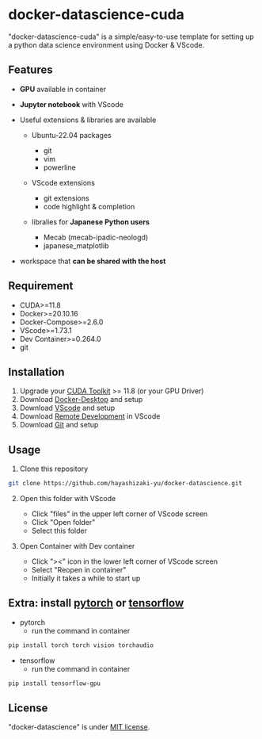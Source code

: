 # docker-datascience-cuda

"docker-datascience-cuda" is a simple/easy-to-use template for setting up a python data science environment using Docker & VScode.

## Features

* **GPU** available in container

* **Jupyter notebook** with VScode

* Useful extensions & libraries are available

  * Ubuntu-22.04 packages
    * git
    * vim
    * powerline

  * VScode extensions
    * git extensions
    * code highlight & completion

  * libralies for **Japanese Python users**
    * Mecab (mecab-ipadic-neologd)
    * japanese_matplotlib

* workspace that **can be shared with the host**

## Requirement

* CUDA>=11.8
* Docker>=20.10.16
* Docker-Compose>=2.6.0
* VScode>=1.73.1
* Dev Container>=0.264.0
* git

## Installation

1. Upgrade your [CUDA Toolkit](https://developer.nvidia.com/cuda-toolkit-archive) >= 11.8 (or your GPU Driver)
2. Download [Docker-Desktop](https://www.docker.com/products/docker-desktop/) and setup
3. Download [VScode](https://azure.microsoft.com/ja-jp/products/visual-studio-code/) and setup
4. Download [Remote Development](https://code.visualstudio.com/docs/remote/remote-overview#_getting-started) in VScode
5. Download [Git](https://git-scm.com/downloads) and setup

## Usage

1. Clone this repository

```bash
git clone https://github.com/hayashizaki-yu/docker-datascience.git
```

2. Open this folder with VScode
   * Click "files" in the upper left corner of VScode screen
   * Click "Open folder"
   * Select this folder

3. Open Container with Dev container
   * Click "><" icon in the lower left corner of VScode screen
   * Select "Reopen in container"
   * Initially it takes a while to start up

## Extra: install [pytorch](https://pytorch.org/) or [tensorflow](https://www.tensorflow.org/?hl=en)

* pytorch
  * run the command in container

```bash
pip install torch torch vision torchaudio
```

* tensorflow
  * run the command in container

```bash
pip install tensorflow-gpu
```

## License
"docker-datascience" is under [MIT license](https://en.wikipedia.org/wiki/MIT_License).

